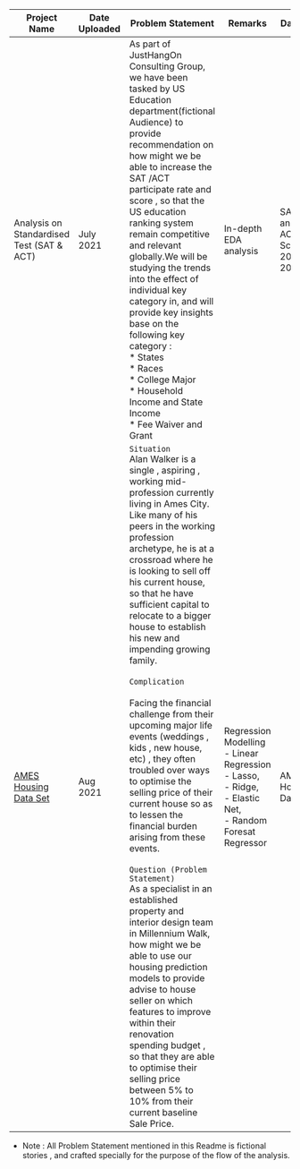 | Project Name | Date Uploaded | Problem Statement | Remarks | Dataset |
|---|---|---|---|---|
| Analysis on Standardised Test (SAT & ACT) | July 2021 | As part of JustHangOn Consulting Group, we have been tasked by US Education department(fictional Audience) to provide recommendation on how might we be able to increase the SAT /ACT participate rate and score , so that the US education ranking system remain competitive and relevant globally.We will be studying the trends into the effect of individual key category in, and will provide key insights base on the following key category : <br> * States <br> * Races <br> * College Major <br> * Household Income and State Income <br> * Fee Waiver and Grant | In-depth EDA analysis | SAT and ACT Score 2018 , 2019 |
| [AMES Housing Data Set](#https://github.com/86lekwenshiung/GA-Data-Science-Immersive-Projects/tree/main/AMES%20Housing%20Price%20Prediction(P2)) | Aug 2021 | `Situation`<br> Alan Walker is a single , aspiring , working mid-profession currently living in Ames City. Like many of his peers in the working profession archetype, he is at a crossroad where he is looking to sell off his current house, so that he have sufficient capital to relocate to a bigger house to establish his new and impending growing family.<br><br>`Complication`<br><br> Facing the financial challenge from their upcoming major life events (weddings , kids , new house, etc) , they often troubled over ways to optimise the selling price of their current house so as to lessen the financial burden arising from these events.<br><br>`Question (Problem Statement)`<br> As a specialist in an established property and interior design team in Millennium Walk, how might we be able to use our housing prediction models to provide advise to house seller on which features to improve within their renovation spending budget , so that they are able to optimise their selling price between 5% to 10% from their current baseline Sale Price. | Regression Modelling<br>- Linear Regression<br>- Lasso,<br>- Ridge, <br>- Elastic Net,<br>- Random Foresat Regressor | AMES Housing Dataset |

* Note : All Problem Statement mentioned in this Readme is fictional stories , and crafted specially for the purpose of the flow of the analysis.

